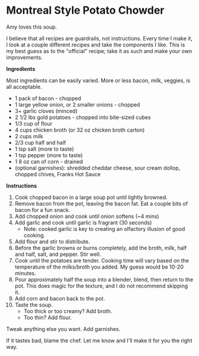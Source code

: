 # **Montreal Style Potato Chowder**

Amy loves this soup.

I believe that all recipes are guardrails, not instructions. Every time I make it, I look at a couple different recipes and take the components I like. This is my best guess as to the "official" recipe; take it as such and make your own improvements.

**Ingredients**

Most ingredients can be easily varied. More or less bacon, milk, veggies, is all acceptable.

- 1 pack of bacon - chopped
- 1 large yellow onion, or 2 smaller onions - chopped
- 3+ garlic cloves (minced)
- 2 1/2 lbs gold potatoes - chopped into bite-sized cubes
- 1/3 cup of flour
- 4 cups chicken broth (or 32 oz chicken broth carton)
- 2 cups milk
- 2/3 cup half and half
- 1 tsp salt (more to taste)
- 1 tsp pepper (more to taste)
- 1 8 oz can of corn - drained
- (optional garnishes): shredded cheddar cheese, sour cream dollop, chopped chives, Franks Hot Sauce

**Instructions**

1. Cook chopped bacon in a large soup pot until lightly browned.
2. Remove bacon from the pot, leaving the bacon fat. Eat a couple bits of bacon for a fun snack.
3. Add chopped onion and cook until onion softens (~4 mins)
4. Add garlic and cook until garlic is fragrant (30 seconds)
   - Note: cooked garlic is key to creating an olfactory illusion of good cooking.
5. Add flour and stir to distribute.
6. Before the garlic browns or burns completely, add the broth, milk, half and half, salt, and pepper. Stir well.
7. Cook until the potatoes are tender. Cooking time will vary based on the temperature of the milks/broth you added. My guess would be 10-20 minutes.
8. Pour approximately half the soup into a blender, blend, then return to the pot. This does magic for the texture, and I do not recommend skipping it.
9. Add corn and bacon back to the pot.
10. Taste the soup.
    - Too thick or too creamy? Add broth.
    - Too thin? Add flour.

Tweak anything else you want. Add garnishes.

If it tastes bad, blame the chef. Let me know and I'll make it for you the right way.
